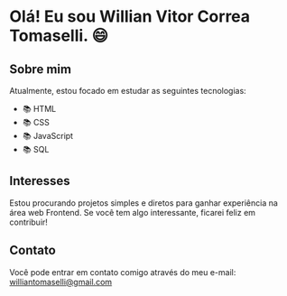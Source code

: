 # Olá! Eu sou Willian Vitor Correa Tomaselli. 😄

## Sobre mim
Atualmente, estou focado em estudar as seguintes tecnologias:
- 📚 HTML
- 📚 CSS
- 📚 JavaScript
- 📚 SQL

## Interesses
Estou procurando projetos simples e diretos para ganhar experiência na área web Frontend. Se você tem algo interessante, ficarei feliz em contribuir!

## Contato
Você pode entrar em contato comigo através do meu e-mail: [williantomaselli@gmail.com](mailto:williantomaselli@gmail.com)
